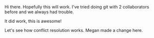 Hi there. Hopefully this will work. I've tried doing git with 2 collaborators before and we always had trouble.

It did work, this is awesome!

Let's see how conflict resolution works. Megan made a change here.
